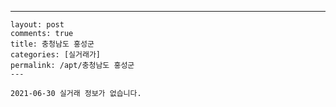 ---
    layout: post
    comments: true
    title: 충청남도 홍성군
    categories: [실거래가]
    permalink: /apt/충청남도 홍성군
    ---

    2021-06-30 실거래 정보가 없습니다.

    